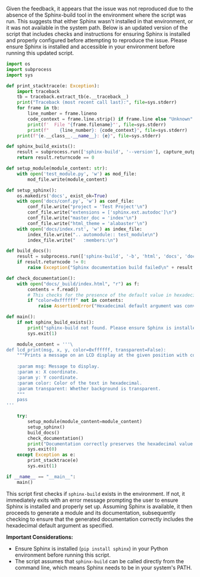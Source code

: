Given the feedback, it appears that the issue was not reproduced due to the absence of the Sphinx-build tool in the environment where the script was run. This suggests that either Sphinx wasn't installed in that environment, or it was not available in the system path. Below is an updated version of the script that includes checks and instructions for ensuring Sphinx is installed and properly configured before attempting to reproduce the issue. Please ensure Sphinx is installed and accessible in your environment before running this updated script.

```python
import os
import subprocess
import sys

def print_stacktrace(e: Exception):
    import traceback
    tb = traceback.extract_tb(e.__traceback__)
    print("Traceback (most recent call last):", file=sys.stderr)
    for frame in tb:
        line_number = frame.lineno
        code_context = frame.line.strip() if frame.line else "Unknown"
        print(f'  File "{frame.filename}"', file=sys.stderr)
        print(f"    {line_number}: {code_context}", file=sys.stderr)
    print(f"{e.__class__.__name__}: {e}", file=sys.stderr)

def sphinx_build_exists():
    result = subprocess.run(['sphinx-build', '--version'], capture_output=True, text=True)
    return result.returncode == 0

def setup_module(module_content: str):
    with open('test_module.py', 'w') as mod_file:
        mod_file.write(module_content)

def setup_sphinx():
    os.makedirs('docs', exist_ok=True)
    with open('docs/conf.py', 'w') as conf_file:
        conf_file.write("project = 'Test Project'\n")
        conf_file.write("extensions = ['sphinx.ext.autodoc']\n")
        conf_file.write("master_doc = 'index'\n")
        conf_file.write("html_theme = 'alabaster'\n")
    with open('docs/index.rst', 'w') as index_file:
        index_file.write(".. automodule:: test_module\n")
        index_file.write("   :members:\n")

def build_docs():
    result = subprocess.run(['sphinx-build', '-b', 'html', 'docs', 'docs/_build'], capture_output=True, text=True)
    if result.returncode != 0:
        raise Exception("Sphinx documentation build failed\n" + result.stdout + "\n" + result.stderr)

def check_documentation():
    with open("docs/_build/index.html", "r") as f:
        contents = f.read()
        # This checks for the presence of the default value in hexadecimal format in the generated HTML
        if "color=0xffffff" not in contents:
            raise AssertionError("Hexadecimal default argument was converted to decimal or not found!")

def main():
    if not sphinx_build_exists():
        print("sphinx-build not found. Please ensure Sphinx is installed and available in your PATH.", file=sys.stderr)
        sys.exit(1)

    module_content = '''\
def lcd_print(msg, x, y, color=0xffffff, transparent=False):
    """Prints a message on an LCD display at the given position with color and transparency options.
    
    :param msg: Message to display.
    :param x: X coordinate.
    :param y: Y coordinate.
    :param color: Color of the text in hexadecimal.
    :param transparent: Whether background is transparent.
    """
    pass
'''

    try:
        setup_module(module_content=module_content)
        setup_sphinx()
        build_docs()
        check_documentation()
        print("Documentation correctly preserves the hexadecimal value.")
        sys.exit(0)
    except Exception as e:
        print_stacktrace(e)
        sys.exit(1)

if __name__ == "__main__":
    main()
```

This script first checks if `sphinx-build` exists in the environment. If not, it immediately exits with an error message prompting the user to ensure Sphinx is installed and properly set up. Assuming Sphinx is available, it then proceeds to generate a module and its documentation, subsequently checking to ensure that the generated documentation correctly includes the hexadecimal default argument as specified.

**Important Considerations:**

- Ensure Sphinx is installed (`pip install sphinx`) in your Python environment before running this script.
- The script assumes that `sphinx-build` can be called directly from the command line, which means Sphinx needs to be in your system's PATH.